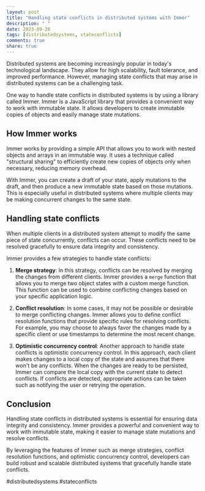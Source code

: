 ```yaml
---
layout: post
title: "Handling state conflicts in distributed systems with Immer"
description: " "
date: 2023-09-28
tags: [distributedsystems, stateconflicts]
comments: true
share: true
---
```


Distributed systems are becoming increasingly popular in today's technological landscape. They allow for high scalability, fault tolerance, and improved performance. However, managing state conflicts that may arise in distributed systems can be a challenging task.

One way to handle state conflicts in distributed systems is by using a library called Immer. Immer is a JavaScript library that provides a convenient way to work with immutable state. It allows developers to create immutable copies of objects and easily manage state mutations.

## How Immer works

Immer works by providing a simple API that allows you to work with nested objects and arrays in an immutable way. It uses a technique called "structural sharing" to efficiently create new copies of objects only when necessary, reducing memory overhead.

With Immer, you can create a draft of your state, apply mutations to the draft, and then produce a new immutable state based on those mutations. This is especially useful in distributed systems where multiple clients may be making concurrent changes to the same state.

## Handling state conflicts

When multiple clients in a distributed system attempt to modify the same piece of state concurrently, conflicts can occur. These conflicts need to be resolved gracefully to ensure data integrity and consistency.

Immer provides a few strategies to handle state conflicts:

1. **Merge strategy**: In this strategy, conflicts can be resolved by merging the changes from different clients. Immer provides a `merge` function that allows you to merge two object states with a custom merge function. This function can be used to combine conflicting changes based on your specific application logic.

2. **Conflict resolution**: In some cases, it may not be possible or desirable to merge conflicting changes. Immer allows you to define conflict resolution functions that provide specific rules for resolving conflicts. For example, you may choose to always favor the changes made by a specific client or use timestamps to determine the most recent change.

3. **Optimistic concurrency control**: Another approach to handle state conflicts is optimistic concurrency control. In this approach, each client makes changes to a local copy of the state and assumes that there won't be any conflicts. When the changes are ready to be persisted, Immer can compare the local copy with the current state to detect conflicts. If conflicts are detected, appropriate actions can be taken such as notifying the user or retrying the operation.

## Conclusion

Handling state conflicts in distributed systems is essential for ensuring data integrity and consistency. Immer provides a powerful and convenient way to work with immutable state, making it easier to manage state mutations and resolve conflicts.

By leveraging the features of Immer such as merge strategies, conflict resolution functions, and optimistic concurrency control, developers can build robust and scalable distributed systems that gracefully handle state conflicts.

#distributedsystems #stateconflicts